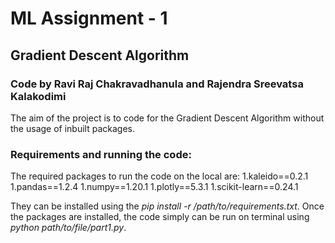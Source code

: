 # ML Assignment - 1
## Gradient Descent Algorithm
### Code by Ravi Raj Chakravadhanula and Rajendra Sreevatsa Kalakodimi

The aim of the project is to code for the Gradient Descent Algorithm without the usage of inbuilt packages.

### Requirements and running the code:
The required packages to run the code on the local are:
1.kaleido==0.2.1
1.pandas==1.2.4
1.numpy==1.20.1
1.plotly==5.3.1
1.scikit-learn==0.24.1

They can be installed using the _pip install -r /path/to/requirements.txt_.
Once the packages are installed, the code simply can be run on terminal using _python path/to/file/part1.py_.
